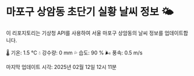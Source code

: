 
# 마포구 상암동 초단기 실황 날씨 정보 🌤️

이 리포지토리는 기상청 API를 사용하여 서울 마포구 상암동의 날씨 정보를 업데이트합니다. 

🌡️ 기온: 1.5 ℃
💧 강수량: 0 mm
💦 습도: 90 %
🌬️ 풍속: 0.5 m/s

마지막 업데이트 시각: 2025년 02월 12일 12시 11분    
